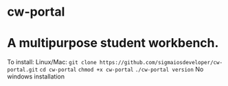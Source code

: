 # cw-portal

# A multipurpose student workbench.

To install:
  Linux/Mac: `git clone https://github.com/sigmaiosdeveloper/cw-portal.git`
             `cd cw-portal`
             `chmod +x cw-portal`
             `./cw-portal version`
  No windows installation
